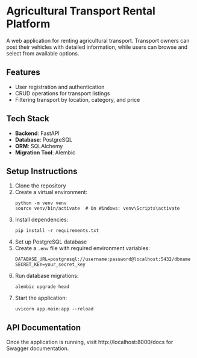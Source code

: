 # Agricultural Transport Rental Platform

A web application for renting agricultural transport. Transport owners can post their vehicles with detailed information, while users can browse and select from available options.

## Features

- User registration and authentication
- CRUD operations for transport listings
- Filtering transport by location, category, and price

## Tech Stack

- **Backend**: FastAPI
- **Database**: PostgreSQL
- **ORM**: SQLAlchemy
- **Migration Tool**: Alembic

## Setup Instructions

1. Clone the repository
2. Create a virtual environment:
   ```
   python -m venv venv
   source venv/bin/activate  # On Windows: venv\Scripts\activate
   ```
3. Install dependencies:
   ```
   pip install -r requirements.txt
   ```
4. Set up PostgreSQL database
5. Create a `.env` file with required environment variables:
   ```
   DATABASE_URL=postgresql://username:password@localhost:5432/dbname
   SECRET_KEY=your_secret_key
   ```
6. Run database migrations:
   ```
   alembic upgrade head
   ```
7. Start the application:
   ```
   uvicorn app.main:app --reload
   ```

## API Documentation

Once the application is running, visit http://localhost:8000/docs for Swagger documentation.

